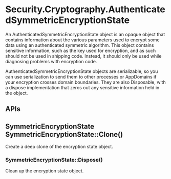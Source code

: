 # Security.Cryptography.AuthenticatedSymmetricEncryptionState

An AuthenticatedSymmetricEncryptionState object is an opaque object that contains information about the various parameters used to encrypt some data using an authenticated symmetric algorithm.  This object contains sensitive information, such as the key used for encryption, and as such should not be used in shipping code. Instead, it should only be used while diagnosing problems with encryption code.

AuthenticatedSymmetricEncryptionState objects are serializable, so you can use serialization to send them to other processes or AppDomains if your encryption crosses domain boundaries.  They are also Disposable, with a dispose implementation that zeros out any sensitive information held in the object.

## APIs

## SymmetricEncryptionState SymmetricEncryptionState::Clone()

Create a deep clone of the encryption state object.

### SymmetricEncryptionState::Dispose()

Clean up the encryption state object.
